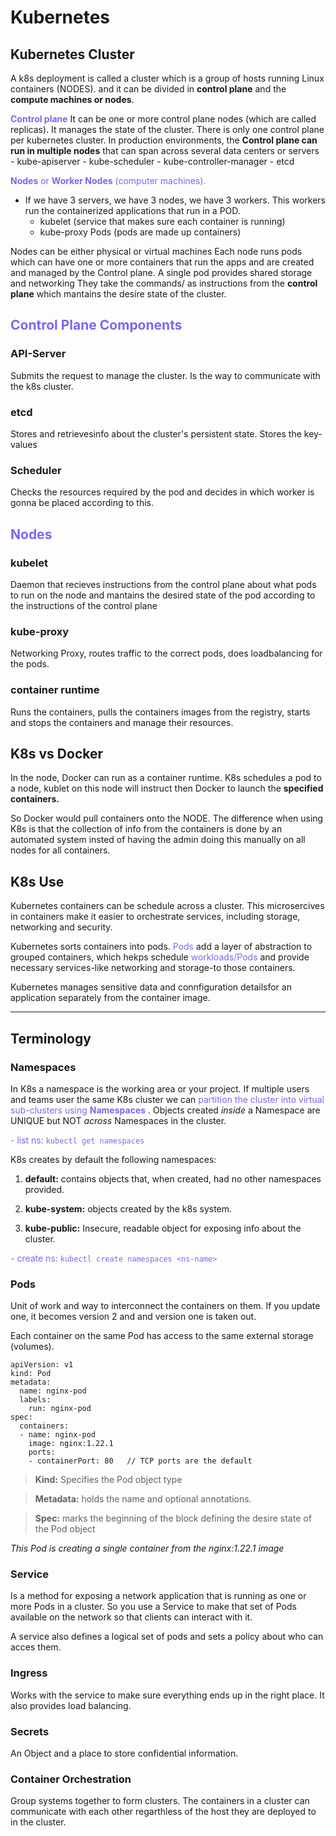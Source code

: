 # Kubernetes
## Kubernetes Cluster
A k8s deployment is called a cluster which is a group of hosts running Linux containers (NODES). and it can be divided in **control plane** and the **compute machines or nodes**.

<span style="color:mediumslateblue;">**Control plane**</span>
It can be one or more control plane nodes (which are called replicas).
It manages the state of the cluster.
There is only one control plane per kubernetes cluster.
In production environments, the **Control plane can run in multiple nodes** that can span across several data centers or servers
    - kube-apiserver
    - kube-scheduler
    - kube-controller-manager
    - etcd

<span style="color:mediumslateblue;">**Nodes** or **Worker Nodes** (computer machines).</span>
- If we have 3 servers, we have 3 nodes, we have 3 workers.
This workers run the containerized applications that run in a POD.
    - kubelet (service that makes sure each container is running)
    - kube-proxy
    Pods (pods are made up containers)

 Nodes can be either physical or virtual machines
 Each node runs pods which can have one or more containers that run the apps and are created and managed by the Control plane.
 A single pod provides shared storage and networking
 They take the commands/ as instructions from the **control plane** which mantains the desire state of the cluster.


## <span style="color:mediumslateblue;"> Control Plane Components </span>
### API-Server
Submits the request to manage the cluster.
Is the way to communicate with the k8s cluster.

### etcd
 Stores and retrievesinfo about the cluster's persistent state.
 Stores the key-values

### Scheduler
Checks the resources required by the pod and decides in which worker is gonna be placed according to this.

## <span style="color:mediumslateblue;">Nodes </span>

### kubelet
Daemon that recieves instructions from the control plane about what pods to run on the node and mantains the desired state of the pod according to the instructions of the control plane

### kube-proxy
Networking Proxy, routes traffic to the correct pods, does loadbalancing for the pods.
### container runtime

Runs the containers, pulls the containers images from the registry, starts and stops the containers and manage their resources.

## K8s vs Docker
In the node, Docker can run as a container runtime.
K8s schedules a pod to a node, kublet on this node will instruct then Docker to launch the **specified containers.**

So Docker would pull containers onto the NODE.
The difference when using K8s is that the collection of info from the containers is done by an automated system insted of having the admin doing this manually on all nodes for all containers.

## K8s Use
Kubernetes containers can be schedule across a cluster. This microsercives in containers make it easier to orchestrate services, including storage, networking and security.

Kubernetes sorts containers into pods. <span style="color:mediumslateblue;">Pods</span> add a layer of abstraction to grouped containers, which hekps schedule <span style="color:mediumslateblue;">workloads/Pods</span> and provide necessary services-like networking and storage-to those containers.


Kubernetes manages sensitive data and connfiguration detailsfor an application separately from the container image.



---------------------------

## Terminology
### Namespaces
In K8s a namespace is the working area or your project.
If multiple users and teams user the same K8s cluster we can <span style="color:mediumslateblue;">partition the cluster into virtual sub-clusters using **Namespaces**
</span>. Objects created *inside* a Namespace are UNIQUE but NOT *across* Namespaces in the cluster.


<span style="color:mediumslateblue;"> - list ns: `kubectl get namespaces`</span>


K8s creates by default the following namespaces:

1. **default:** contains objects that, when created, had no other namespaces provided.

2. **kube-system:** objects created by the k8s system.

3. **kube-public:** Insecure, readable object for exposing info about the cluster.


<span style="color:mediumslateblue;"> - create ns: `kubectl create namespaces <ns-name>`</span>




### Pods
Unit of work and way to interconnect the containers on them. If you update one, it becomes version 2 and and version one is taken out.

Each container on the same Pod has access to the same external storage (volumes).


```
apiVersion: v1
kind: Pod
metadata:
  name: nginx-pod
  labels:
    run: nginx-pod
spec:
  containers:
  - name: nginx-pod
    image: nginx:1.22.1
    ports:
    - containerPort: 80   // TCP ports are the default

```

> **Kind:** Specifies the Pod object type

> **Metadata:** holds the name and optional annotations.

> **Spec:** marks the beginning of the block defining the desire state of the Pod object

*This Pod is creating a single container from the nginx:1.22.1 image*


### Service
Is a method for exposing a network application that is running as one or more Pods in a cluster. So you use a Service to make that set of Pods available on the network so that clients can interact with it.

A service also defines a logical set of pods and sets a policy about who can acces them.

### Ingress
Works with the service to make sure everything ends up in the right place. It also provides load balancing.

### Secrets
An Object and a place to store confidential information.

### Container Orchestration
Group systems together to form clusters.
The containers in a cluster can communicate with each other regarthless of the host they are deployed to in the cluster.

